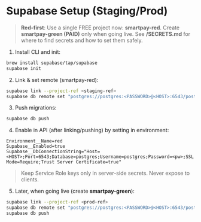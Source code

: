 # Supabase Setup (Staging/Prod)

> **Red-first**: Use a single FREE project now: **smartpay-red**. Create **smartpay-green (PAID)** only when going live.
> See **/SECRETS.md** for where to find secrets and how to set them safely.

1) Install CLI and init:
```bash
brew install supabase/tap/supabase
supabase init
```

2) Link & set remote (smartpay-red):
```bash
supabase link --project-ref <staging-ref>
supabase db remote set "postgres://postgres:<PASSWORD>@<HOST>:6543/postgres"
```

3) Push migrations:
```bash
supabase db push
```

4) Enable in API (after linking/pushing) by setting in environment:
```
Environment__Name=red
Supabase__Enabled=true
Supabase__DbConnectionString="Host=<HOST>;Port=6543;Database=postgres;Username=postgres;Password=<pw>;SSL Mode=Require;Trust Server Certificate=true"
```

> Keep Service Role keys only in server-side secrets. Never expose to clients.

5) Later, when going live (create **smartpay-green**):
```bash
supabase link --project-ref <prod-ref>
supabase db remote set "postgres://postgres:<PASSWORD>@<HOST>:6543/postgres"
supabase db push
```